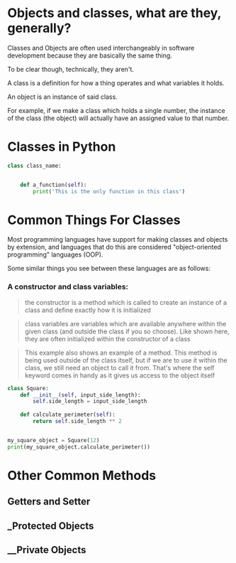 # Objects and classes, what are they, generally?

Classes and Objects are often used interchangeably in software development because they
are basically the same thing.

To be clear though, technically, they aren't.

A class is a definition for how a thing operates and what variables it holds.

An object is an instance of said class.

For example, if we make a class which holds a single number, the instance of the class (the object) will
actually have an assigned value to that number.

# Classes in Python

```python
class class_name:


    def a_function(self):
        print('This is the only function in this class')
```


# Common Things For Classes

Most programming languages have support for making classes and objects by extension, and languages that do this are considered
"object-oriented programming" languages (OOP).

Some similar things you see between these languages are as follows:

### A constructor and class variables:
> the constructor is a method which is called to create an instance of a class and define exactly how it is initialized

> class variables are variables which are available anywhere within the given class (and outside the class if you so choose). Like shown here, they are often initialized within the constructor of a class

> This example also shows an example of a method. This method is being used outside of the class itself, but if we are to use it within the class, we still need an object to call it from. That's where the self keyword comes in handy as it gives us access to the object itself

```python
class Square:
    def __init__(self, input_side_length):
        self.side_length = input_side_length
    
    def calculate_perimeter(self):
        return self.side_length ** 2


my_square_object = Square(12)
print(my_square_object.calculate_perimeter())
```


# Other Common Methods

## Getters and Setter

## _Protected Objects

## __Private Objects



